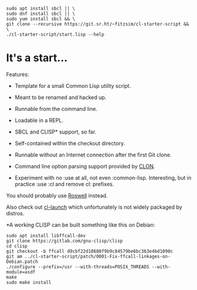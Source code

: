 	sudo apt install sbcl || \
	sudo dnf install sbcl || \
	sudo yum install sbcl && \
	git clone --recursive https://git.sr.ht/~fitzsim/cl-starter-script && \
	./cl-starter-script/start.lisp --help

# It's a start...

Features:

* Template for a small Common Lisp utility script.

* Meant to be renamed and hacked up.

* Runnable from the command line.

* Loadable in a REPL.

* SBCL and CLISP* support, so far.

* Self-contained within the checkout directory.

* Runnable without an Internet connection after the first Git clone.

* Command line option parsing support provided by
  [CLON](https://github.com/didierverna/clon).

* Experiment with no :use at all, not even :common-lisp.  Interesting,
  but in practice :use :cl and remove cl: prefixes.

You should probably use [Roswell](https://github.com/roswell/roswell)
instead.

Also check out [cl-launch](https://github.com/fare/cl-launch) which
unfortunately is not widely packaged by distros.

*A working CLISP can be built something like this on Debian:

	sudo apt install libffcall-dev
	git clone https://gitlab.com/gnu-clisp/clisp
	cd clisp
	git checkout -b ffcall d9cbf22d18680f9b9c84579be6bc363e4bd1090c
	git am ../cl-starter-script/patch/0001-Fix-ffcall-linkages-on-Debian.patch
	./configure --prefix=/usr --with-threads=POSIX_THREADS --with-module=asdf
	make
	sudo make install
